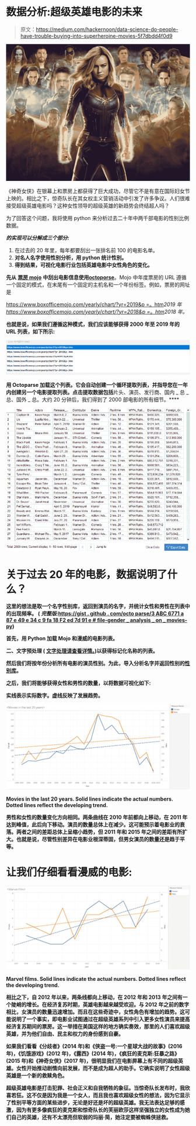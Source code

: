 # 数据分析:超级英雄电影的未来

> 原文：<https://medium.com/hackernoon/data-science-do-people-have-trouble-buying-into-superheroine-movies-5f7dbdd4f0d9>

![](img/8e487196799ca5d4478c095336f6c9e8.png)

《神奇女侠》在银幕上和票房上都获得了巨大成功，尽管它不是有意在国际妇女节上映的。相比之下，惊奇队长在其女权主义营销活动中引发了许多争议。人们很难接受超级英雄电影吗？这种女性领导的超级英雄的新趋势会终结超人吗？

为了回答这个问题，我将使用 python 来分析过去二十年中两千部电影的性别比例数据。

***的实现可以分解成三个部分:***

1.  在过去的 20 年里，每年都要刮出一张排名前 100 的电影名单。
2.  **对名人名字使用性别分析，用 python 统计性别。**
3.  **得到结果，可视化电影行业包括英雄电影中女性角色的变化。**

**先从** [**票房 mojo**](https://www.boxofficemojo.com/yearly/chart/?page=1&view=releasedate&view2=domestic&yr=2019&p=.htm) **中刮出电影信息使用**[**octoporse**](http://www.octoparse.com)。Mojo 中年度票房的 URL 遵循一个固定的模式，在末尾有一个固定的主机名和一个年份标签。例如，票房的网址是

[https://www.boxofficemojo.com/yearly/chart/?yr=2019&p =。htm](https://www.boxofficemojo.com/yearly/chart/?yr=2019&p=.htm)*2019 年[*https://www.boxofficemojo.com/yearly/chart/?yr=2018&p =。htm*](https://www.boxofficemojo.com/yearly/chart/?yr=2018&p=.htm)*2018 年。**

**也就是说，如果我们遵循这种模式，我们应该能够获得 2000 年至 2019 年的 URL 列表，如下所示:**

**![](img/ba2a74f5e3543c3883aecf07d831629d.png)**

**用 Octoparse 加载这个列表。它会自动创建一个循环提取列表，并指导您在一年内创建另一个电影提取列表。点击提取数据包括**片头、演员、发行商、国内 _ 总 _ 总、国外 _ 总。大约 20 分钟后，我们得到了 2000 部电影的所有细节。****

**![](img/395efcbc316bf949b9ca113139c0453c.png)**

# **关于过去 20 年的电影，数据说明了什么？**

**这里的想法是取一个名字性别库，返回到演员的名字，并统计女性和男性在列表中的出现频率。 **(** *完整版:*[https://gist . github . com/octo parse/3 ABC 6771 a 87 e 49 e 34 c 9 fa 18 F2 ed 7d 91 e # file-gender _ analysis _ on _ movies-py](https://gist.github.com/octoparse/3abc6771a87e49e34c9fa18f2ed7d91e#file-gender_analysis_on_movies-py))**

****首先**，**用 Python 加载 Mojo 和漫威的电影列表。****

****二、文字预处理** ( [文字处理请查看详情。](https://www.octoparse.com/blog/text-mining-and-sentiment-analysis-using-python))以获得标记化名称的列表。**

**然后我们将按年份分析所有电影的演员性别。为此，导入分析名字并返回性别的[性别库](https://genderapi.io/)。**

****之后，我们将能够获得女性和男性的数量，以将数据可视化如下:****

**实线表示实际数字。虚线反映了发展趋势。**

**![](img/a12305c757e4388b7f68f4d4dedd383b.png)**

**Movies in the last 20 years. Solid lines indicate the actual numbers. Dotted lines reflect the developing trend.**

**男性和女性的数量变化方向相同。两条曲线在 2010 年前都向上移动，在 2011 年达到峰值，此后向下移动。演员的数量总体上在减少。这可能预示着电影业的衰落。两者之间的差距总体上呈缩小趋势，但 2011 年和 2015 年之间的差距有所扩大。也就是说，尽管性别差异在电影业根深蒂固，但男女演员的数量还是趋于平等。**

# **让我们仔细看看漫威的电影:**

**![](img/151d528e104b0c8d3906ee08b59c407b.png)**

**Marvel films. Solid lines indicate the actual numbers. Dotted lines reflect the developing trend.**

**相比之下，自 2012 年以来，两条线都向上移动，在 2012 年和 2013 年之间有一个陡峭的增长。在经济复苏时期，英雄电影越来越受欢迎。与 2012 年之前的数字相比，女演员的数量迅速增加。而且在这些奇迹中，女性角色有增加的趋势。这可能说明了一个事实，即电影业试图通过在超级英雄系列中引入更多女性演员来提高经济复苏期间的票房。这一举措在美国这样的地方确实奏效，那里的人们喜欢超级英雄，并为他们自由、民主和权力的身份感到自豪。**

**如果我们看看《分歧者》(2014 年)和《侠盗一号:一个星球大战的故事》(2016 年)，《饥饿游戏》(2012 年)，《露西》(2014 年)，《疯狂的麦克斯:狂暴之路》(2015 年)和《神奇女侠》(2017 年)，很明显我们在电影屏幕上有不同的超级英雄。女性开始推动剧情向前发展，而不是成为超人的助手。它确实说明了女性超级英雄是一个新的救赎角色。**

**超级英雄电影是打击犯罪、社会正义和自我牺牲的象征。当惊奇队长发布时，我欣喜若狂。这不仅是因为我是一个女人，而且我也喜欢超级女性的想法，因为它显示了性别平等方面的某些进步，无论是好还是坏的超级英雄。我无法表达足够的感激，因为有更多像疯狂的麦克斯和惊奇队长的芙丽欧莎这样坚强独立的女性成为她们自己的英雄，还有不太漂亮但软弱的玛丽·简，她注定要被蜘蛛侠拯救。**